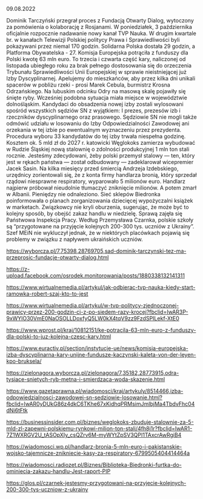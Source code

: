 09.08.2022

Dominik Tarczyński przegrał proces z Fundacją Otwarty Dialog, wytoczony za pomówienia o kolaborację z Rosjanami. W poniedziałek, 3 października oficjalnie rozpocznie nadawanie nowy kanał TVP Nauka. W drugim kwartale br. w kanałach Telewizji Polskiej politycy Prawa i Sprawiedliwości byli pokazywani przez niemal 170 godzin. Solidarna Polska dostała 29 godzin, a Platforma Obywatelska - 27. Komisja Europejska potrąciła z funduszy dla Polski kwotę 63 mln euro. To trzecia i czwarta część kary, naliczonej od listopada ubiegłego roku za brak pełnego dostosowania się do orzeczenia Trybunału Sprawiedliwości Unii Europejskiej w sprawie nieistniejącej już Izby Dyscyplinarnej. Apelujemy do mieszkańców, aby przez kilka dni unikali spacerów w pobliżu rzeki - prosi Marek Cebula, burmistrz Krosna Odrzańskiego. Na lubuskim odcinku Odry na masową skalę pojawiły się śnięte ryby. Wcześniej podobna sytuacja miała miejsce w województwie dolnośląskim. Kandydaci do obsadzenia nowej izby zostali wylosowani spośród wszystkich sędziów SN z wyjątkiem: I prezes, prezesów izb i rzeczników dyscyplinarnego oraz prasowego. Sędziowie SN nie mogli także odmówić udziału w losowaniu do Izby Odpowiedzialności Zawodowej ani orzekania w tej izbie po ewentualnym wyznaczeniu przez prezydenta. Procedura wyboru 33 kandydatów do tej izby trwała niespełna godzinę. Kosztem ok. 5 mld zł do 2027 r. katowicki Węglokoks zamierza wybudować w Rudzie Śląskiej nową stalownię o zdolności produkcyjnej 1 mln ton stali rocznie. Jesteśmy zdecydowani, żeby polski przemysł stalowy — ten, który jest w rękach państwa — został odbudowany — zadeklarował wicepremier Jacek Sasin. Na kilka miesięcy przed śmiercią Andrzeja Izdebskiego, urzędnicy zorientowali się, że z konta firmy handlarza bronią, który sprzedał rządowi niesprawne respiratory, wyparowało 5 milionów euro. Handlarz najpierw próbował nieudolnie tłumaczyć zniknięcie milionów. A potem zmarł w Albanii. Pieniędzy nie odnaleziono. Sieć sklepów Biedronka poinformowała o planach zorganizowania dziecięcej wypożyczalni książek w marketach. Związkowcy nie kryli oburzenia, sugerując, że może być to kolejny sposób, by obejść zakaz handlu w niedzielę. Sprawą zajęła się Państwowa Inspekcja Pracy. Według Przemysława Czarnka, polskie szkoły są “przygotowane na przyjęcie kolejnych 200-300 tys. uczniów z Ukrainy”. Szef MEiN nie wykluczył jednak, że w niektórych placówkach pojawią się problemy w związku z napływem ukraińskich uczniów.

https://wyborcza.pl/7,75398,28769705,sad-dominik-tarczynski-tez-ma-przeprosic-fundacje-otwarty-dialog.html

https://z-upload.facebook.com/osrodek.monitorowania/posts/1880338132141311

https://www.wirtualnemedia.pl/artykul/jak-odbierac-tvp-nauka-kiedy-start-ramowka-robert-szaj-kto-to-jest

https://www.wirtualnemedia.pl/artykul/w-tvp-politycy-zjednoczonej-prawicy-przez-200-godzin-ci-z-po-siedem-razy-krocej?fbclid=IwAR3P-9xWYlO30VmE0NaOSOLLDoxfyQ5LW0kX4tqV9zz9FzdSPILekf-XtE0

https://www.wprost.pl/kraj/10812151/ke-potracila-63-mln-euro-z-funduszy-dla-polski-to-juz-kolejna-czesc-kary.html

https://www.euractiv.pl/section/instytucje-ue/news/komisja-europejska-izba-dyscyplinarna-kary-unijne-fundusze-kaczynski-kaleta-von-der-leyen-kpo-bruksela/

https://zielonagora.wyborcza.pl/zielonagora/7,35182,28773915,odra-tysiace-snietych-ryb-metna-i-smierdzaca-woda-skazenie.html

https://www.gazetaprawna.pl/wiadomosci/kraj/artykuly/8514466,izba-odpowiedzialnosci-zawodowej-sn-sedziowie-losowanie.html?fbclid=IwAR0yDUkG86z4dkC6TKhe67xKidhqPRMsimJmIbjMa4TbdvFhc04dNi6tFtk

https://businessinsider.com.pl/biznes/weglokoks-zbuduje-stalownie-za-5-mld-zl-zapewni-polskiemu-rynkowi-milion-ton-stali/4fh8j1r?fbclid=IwAR1-7Z1WXRGV2U_tASOpXIy_csQZrv6M-myWYtZpSV3QPI1TAxcrAwRgiB4

https://wiadomosci.wp.pl/handlarz-bronia-5-mln-euro-i-pakistanskie-wojsko-tajemnicze-znikniecie-kasy-za-respiratory-6799505404414464a

https://wiadomosci.radiozet.pl/Biznes/Biblioteka-Biedronki-furtka-do-ominiecia-zakazu-handlu-Jest-raport-PIP

https://glos.pl/czarnek-jestesmy-przygotowani-na-przyjecie-kolejnych-200-300-tys-uczniow-z-ukrainy